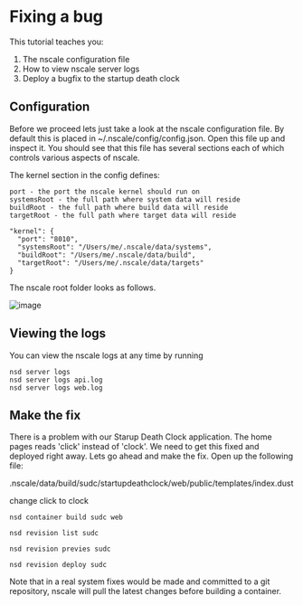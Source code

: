 Fixing a bug
============

This tutorial teaches you:

1. The nscale configuration file
2. How to view nscale server logs
3. Deploy a bugfix to the startup death clock

Configuration
-------------
Before we proceed lets just take a look at the nscale configuration file. By default this is placed in ~/.nscale/config/config.json. Open this file up and inspect it. You should see that this file has several sections each of which controls various aspects of nscale.

The kernel section in the config defines:

	port - the port the nscale kernel should run on
	systemsRoot - the full path where system data will reside
	buildRoot - the full path where build data will reside
	targetRoot - the full path where target data will reside

	"kernel": {
	  "port": "8010",
	  "systemsRoot": "/Users/me/.nscale/data/systems",
	  "buildRoot": "/Users/me/.nscale/data/build",
	  "targetRoot": "/Users/me/.nscale/data/targets"
	}

The nscale root folder looks as follows.

![image](https://raw.githubusercontent.com/nearform/nscale-workshop/master/configdir.png)

Viewing the logs
----------------
You can view the nscale logs at any time by running 

	nsd server logs
	nsd server logs api.log
	nsd server logs web.log

Make the fix
------------
There is a problem with our Starup Death Clock application. The home pages reads 'click' instead of 'clock'. We need to get this fixed and deployed right away. Lets go ahead and make the fix. Open up the following file: 

.nscale/data/build/sudc/startupdeathclock/web/public/templates/index.dust

change click to clock

	nsd container build sudc web
	
	nsd revision list sudc
	
	nsd revision previes sudc
	
	nsd revision deploy sudc
	
Note that in a real system fixes would be made and committed to a git repository, nscale will pull the latest changes before building a container.



